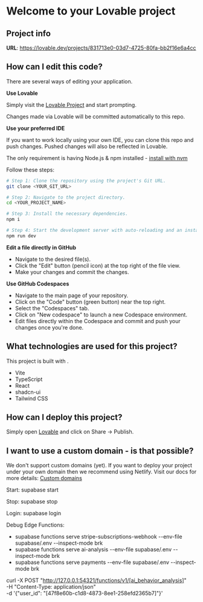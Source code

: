 # Welcome to your Lovable project

## Project info

**URL**: https://lovable.dev/projects/831713e0-03d7-4725-80fa-bb2f16e6a4cc

## How can I edit this code?

There are several ways of editing your application.

**Use Lovable**

Simply visit the [Lovable Project](https://lovable.dev/projects/831713e0-03d7-4725-80fa-bb2f16e6a4cc) and start prompting.

Changes made via Lovable will be committed automatically to this repo.

**Use your preferred IDE**

If you want to work locally using your own IDE, you can clone this repo and push changes. Pushed changes will also be reflected in Lovable.

The only requirement is having Node.js & npm installed - [install with nvm](https://github.com/nvm-sh/nvm#installing-and-updating)

Follow these steps:

```sh
# Step 1: Clone the repository using the project's Git URL.
git clone <YOUR_GIT_URL>

# Step 2: Navigate to the project directory.
cd <YOUR_PROJECT_NAME>

# Step 3: Install the necessary dependencies.
npm i

# Step 4: Start the development server with auto-reloading and an instant preview.
npm run dev
```

**Edit a file directly in GitHub**

- Navigate to the desired file(s).
- Click the "Edit" button (pencil icon) at the top right of the file view.
- Make your changes and commit the changes.

**Use GitHub Codespaces**

- Navigate to the main page of your repository.
- Click on the "Code" button (green button) near the top right.
- Select the "Codespaces" tab.
- Click on "New codespace" to launch a new Codespace environment.
- Edit files directly within the Codespace and commit and push your changes once you're done.

## What technologies are used for this project?

This project is built with .

- Vite
- TypeScript
- React
- shadcn-ui
- Tailwind CSS

## How can I deploy this project?

Simply open [Lovable](https://lovable.dev/projects/831713e0-03d7-4725-80fa-bb2f16e6a4cc) and click on Share -> Publish.

## I want to use a custom domain - is that possible?

We don't support custom domains (yet). If you want to deploy your project under your own domain then we recommend using Netlify. Visit our docs for more details: [Custom domains](https://docs.lovable.dev/tips-tricks/custom-domain/)

Start: supabase start

Stop: supabase stop

Login: supabase login

Debug Edge Functions: 
- supabase functions serve stripe-subscriptions-webhook --env-file supabase/.env --inspect-mode brk
- supabase functions serve ai-analysis --env-file supabase/.env --inspect-mode brk
- supabase functions serve payments --env-file supabase/.env --inspect-mode brk

curl -X POST "http://127.0.0.1:54321/functions/v1/[ai_behavior_analysis]" \
-H "Content-Type: application/json" \
-d '{"user_id": "[47f8e60b-c1d8-4873-8ee1-258efd2365b7]"}'